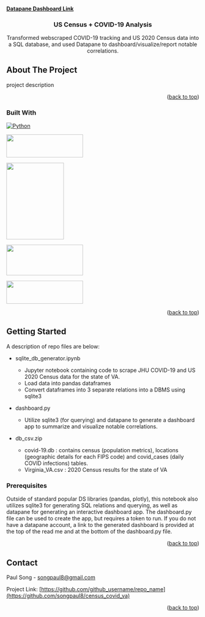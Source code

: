 <a name="readme-top"></a>

#### [Datapane Dashboard Link](https://cloud.datapane.com/apps/mA26ZjA/va-covid-19-and-census-db/)

<h3 align="center">US Census + COVID-19 Analysis</h3>

  <p align="center">
    Transformed webscraped COVID-19 tracking and US 2020 Census data into a SQL database, and used Datapane to dashboard/visualize/report notable correlations.
    <br />
  </p>
</div>


<!-- ABOUT THE PROJECT -->
## About The Project

project description

<p align="right">(<a href="#readme-top">back to top</a>)</p>


### Built With

[![Python](https://img.shields.io/badge/python-000000?style=for-the-badge&logo=python&logoColor=white)](https://www.python.org/)

[<img src="https://upload.wikimedia.org/wikipedia/commons/thumb/8/8a/Plotly-logo.png/220px-Plotly-logo.png" width="200" height='60'/>](https://plotly.com/)

[<img src=https://user-images.githubusercontent.com/94925327/209491518-513d879c-506f-4a5c-af37-cfe9aba34604.png width="150" height='200'/>](https://docs.python.org/3/library/sqlite3.html)

[<img src="https://miro.medium.com/max/481/1*n_ms1q5YoHAQXXUIfeADKQ.png" width="200" height='80'/>](https://pandas.pydata.org/)

[<img src="https://camo.githubusercontent.com/f7b85b8a2b1619032bfd370c9501ff87a18b08316d1ebb587fd0119f29317866/68747470733a2f2f636c6f75642e6461746170616e652e636f6d2f7374617469632f6461746170616e652d6c6f676f2d6461726b2e706e67" width="200" height='60'/>](https://docs.datapane.com/)

<p align="right">(<a href="#readme-top">back to top</a>)</p>



<!-- GETTING STARTED -->
## Getting Started

A description of repo files are below:

* sqlite_db_generator.ipynb
  -  Jupyter notebook containing code to scrape JHU COVID-19 and US 2020 Census data for the state of VA.
  -  Load data into pandas dataframes
  -  Convert dataframes into 3 separate relations into a DBMS using sqlite3

* dashboard.py
  -  Utilize sqlite3 (for querying) and datapane to generate a dashboard app to summarize and visualize notable correlations.

* db_csv.zip
  - covid-19.db : contains census (population metrics), locations (geographic details for each FIPS code) and covid_cases (daily COVID infections) tables.
  - Virginia_VA.csv : 2020 Census results for the state of VA

### Prerequisites

Outside of standard popular DS libraries (pandas, plotly), this notebook also utilizes sqlite3 for generating SQL relations and querying, as well as datapane for generating an interactive dashboard app.
The dashboard.py file can be used to create the app, but requires a token to run. If you do not have a datapane account, a link to the generated dashboard is provided at the top of the read me and at the bottom of the dashboard.py file.


<p align="right">(<a href="#readme-top">back to top</a>)</p>


<!-- CONTACT -->
## Contact

Paul Song - songpaul8@gmail.com

Project Link: [https://github.com/github_username/repo_name](https://github.com/songpaul8/census_covid_va)

<p align="right">(<a href="#readme-top">back to top</a>)</p>
